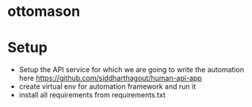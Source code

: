 # ottomason

# Setup
- Setup the API service for which we are going to write the automation here https://github.com/siddharthagout/human-api-app
- create virtual env for automation framework and run it
- install all requirements from requirements.txt


